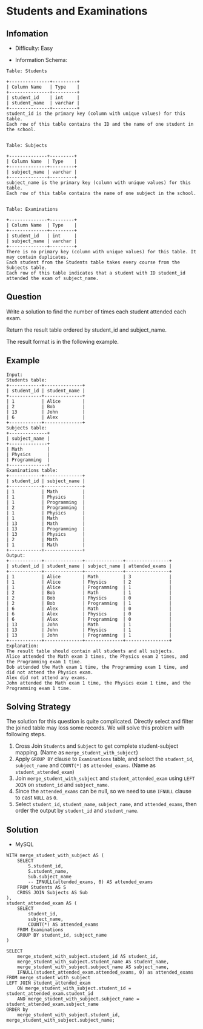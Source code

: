 # Students and Examinations

## Infomation

* Difficulty: Easy

* Information Schema:

```
Table: Students

+---------------+---------+
| Column Name   | Type    |
+---------------+---------+
| student_id    | int     |
| student_name  | varchar |
+---------------+---------+
student_id is the primary key (column with unique values) for this table.
Each row of this table contains the ID and the name of one student in the school.
 

Table: Subjects

+--------------+---------+
| Column Name  | Type    |
+--------------+---------+
| subject_name | varchar |
+--------------+---------+
subject_name is the primary key (column with unique values) for this table.
Each row of this table contains the name of one subject in the school.
 

Table: Examinations

+--------------+---------+
| Column Name  | Type    |
+--------------+---------+
| student_id   | int     |
| subject_name | varchar |
+--------------+---------+
There is no primary key (column with unique values) for this table. It may contain duplicates.
Each student from the Students table takes every course from the Subjects table.
Each row of this table indicates that a student with ID student_id attended the exam of subject_name.
```

## Question

Write a solution to find the number of times each student attended each exam.

Return the result table ordered by student_id and subject_name.

The result format is in the following example.

## Example

```
Input: 
Students table:
+------------+--------------+
| student_id | student_name |
+------------+--------------+
| 1          | Alice        |
| 2          | Bob          |
| 13         | John         |
| 6          | Alex         |
+------------+--------------+
Subjects table:
+--------------+
| subject_name |
+--------------+
| Math         |
| Physics      |
| Programming  |
+--------------+
Examinations table:
+------------+--------------+
| student_id | subject_name |
+------------+--------------+
| 1          | Math         |
| 1          | Physics      |
| 1          | Programming  |
| 2          | Programming  |
| 1          | Physics      |
| 1          | Math         |
| 13         | Math         |
| 13         | Programming  |
| 13         | Physics      |
| 2          | Math         |
| 1          | Math         |
+------------+--------------+
Output: 
+------------+--------------+--------------+----------------+
| student_id | student_name | subject_name | attended_exams |
+------------+--------------+--------------+----------------+
| 1          | Alice        | Math         | 3              |
| 1          | Alice        | Physics      | 2              |
| 1          | Alice        | Programming  | 1              |
| 2          | Bob          | Math         | 1              |
| 2          | Bob          | Physics      | 0              |
| 2          | Bob          | Programming  | 1              |
| 6          | Alex         | Math         | 0              |
| 6          | Alex         | Physics      | 0              |
| 6          | Alex         | Programming  | 0              |
| 13         | John         | Math         | 1              |
| 13         | John         | Physics      | 1              |
| 13         | John         | Programming  | 1              |
+------------+--------------+--------------+----------------+
Explanation: 
The result table should contain all students and all subjects.
Alice attended the Math exam 3 times, the Physics exam 2 times, and the Programming exam 1 time.
Bob attended the Math exam 1 time, the Programming exam 1 time, and did not attend the Physics exam.
Alex did not attend any exams.
John attended the Math exam 1 time, the Physics exam 1 time, and the Programming exam 1 time.
```

## Solving Strategy

The solution for this question is quite complicated. Directly select and filter the joined table may loss some records. We will solve this problem with following steps.

1. Cross Join `Students` and `Subject` to get complete student-subject mapping. (Name as `merge_student_with_subject`)
2. Apply `GROUP BY` clause to `Examinations` table, and select the `student_id`, `subject_name` and `COUNT(*)` as `attended_exams`. (Name as `student_attended_exam`)
3. Join `merge_student_with_subject` and `student_attended_exam` using `LEFT JOIN` on `student_id` and `subject_name`.
4. Since the `attended_exams` can be null, so we need to use `IFNULL` clause to cast `NULL` as `0`.
5. Select `student_id`, `student_name`, `subject_name`, and `attended_exams`, then order the output by `student_id` and `student_name`.

## Solution

* MySQL

```
WITH merge_student_with_subject AS (
    SELECT 
        S.student_id,
        S.student_name,
        Sub.subject_name
        -- IFNULL(attended_exams, 0) AS attended_exams
    FROM Students AS S
    CROSS JOIN Subjects AS Sub
), 
student_attended_exam AS (
    SELECT 
        student_id,
        subject_name,
        COUNT(*) AS attended_exams
    FROM Examinations
    GROUP BY student_id, subject_name
)

SELECT
    merge_student_with_subject.student_id AS student_id,
    merge_student_with_subject.student_name AS student_name,
    merge_student_with_subject.subject_name AS subject_name,
    IFNULL(student_attended_exam.attended_exams, 0) as attended_exams
FROM merge_student_with_subject
LEFT JOIN student_attended_exam
    ON merge_student_with_subject.student_id = student_attended_exam.student_id
    AND merge_student_with_subject.subject_name = student_attended_exam.subject_name
ORDER by 
    merge_student_with_subject.student_id, merge_student_with_subject.subject_name;
```
